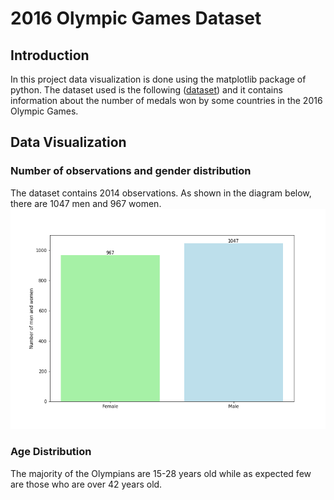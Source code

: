 # 2016 Olympic Games Dataset

## Introduction
Ιn this project data visualization is done using the matplotlib package of python. The dataset used is the following ([dataset](https://github.com/katetotka/plt_sports_visualization/blob/main/summer2016.csv)) and it contains information about the number of medals won by some countries in the 2016 Olympic Games.


## Data Visualization

### Number of observations and gender distribution
The dataset contains 2014 observations. Αs shown in the diagram below, there are 1047 men and 967 women.
![](https://github.com/katetotka/plt_sports_visualization/blob/main/gender.png)

### Age Distribution
The majority of the Olympians are 15-28 years old while as expected few are those who are over 42 years old.




